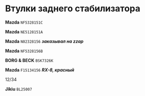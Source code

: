 # Втулки заднего стабилизатора

__Mazda__ `NF5328151C`

__Mazda__ `NE5128151A`

__Mazda__ `N02328156` ***заказывал на zzap***

__Mazda__ `NF5328156B`

__BORG & BECK__ `BSK7326K`

__Mazda__ `F15134156` ***RX-8, красный***

12/34

__Jikiu__ `BL25007`